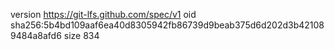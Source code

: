 version https://git-lfs.github.com/spec/v1
oid sha256:5b4bd109aaf6ea40d8305942fb86739d9beab375d6d202d3b421089484a8afd6
size 834
